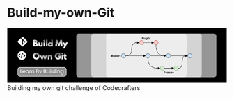 # Build-my-own-Git

![Build my own git](./Assets/build-my-own-git.png)
Building my own git challenge of Codecrafters

